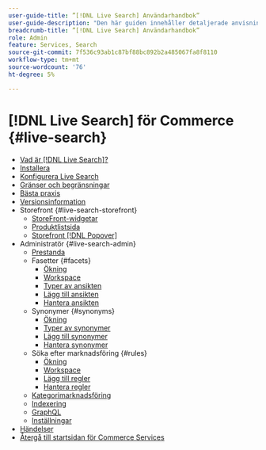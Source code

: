 ```yaml
---
user-guide-title: ”[!DNL Live Search] Användarhandbok”
user-guide-description: "Den här guiden innehåller detaljerade anvisningar om hur du använder [!DNL Live Search] från Adobe Commerce."
breadcrumb-title: ”[!DNL Live Search] Användarhandbok”
role: Admin
feature: Services, Search
source-git-commit: 7f536c93ab1c87bf88bc892b2a485067fa8f8110
workflow-type: tm+mt
source-wordcount: '76'
ht-degree: 5%

---
```


# [!DNL Live Search] för Commerce {#live-search}

- [Vad är  [!DNL Live Search]?](overview.md)
- [Installera](install.md)
- [Konfigurera Live Search](workspace.md)
- [Gränser och begränsningar](boundaries-limits.md)
- [Bästa praxis](best-practice.md)
- [Versionsinformation](release-notes.md)
- Storefront {#live-search-storefront}
   - [StoreFront-widgetar](storefront-widgets.md)
   - [Produktlistsida](plp-styling.md)
   - [Storefront [!DNL Popover]](storefront-popover.md)
- Administratör {#live-search-admin}
   - [Prestanda](performance.md)
   - Fasetter {#facets}
      - [Ökning](facets.md)
      - [Workspace](faceting-workspace.md)
      - [Typer av ansikten](facets-type.md)
      - [Lägg till ansikten](facets-add.md)
      - [Hantera ansikten](facets-manage.md)
   - Synonymer {#synonyms}
      - [Ökning](synonyms.md)
      - [Typer av synonymer](synonyms-type.md)
      - [Lägg till synonymer](synonyms-add.md)
      - [Hantera synonymer](synonyms-manage.md)
   - Söka efter marknadsföring {#rules}
      - [Ökning](rules.md)
      - [Workspace](rules-workspace.md)
      - [Lägg till regler](rules-add.md)
      - [Hantera regler](rules-manage.md)
   - [Kategorimarknadsföring](category-merch.md)
   - [Indexering](indexing.md)
   - [GraphQL](graphql.md)
   - [Inställningar](settings.md)
- [Händelser](events.md)
- [Återgå till startsidan för Commerce Services](https://experienceleague.adobe.com/docs/commerce-merchant-services/user-guides/home.html)